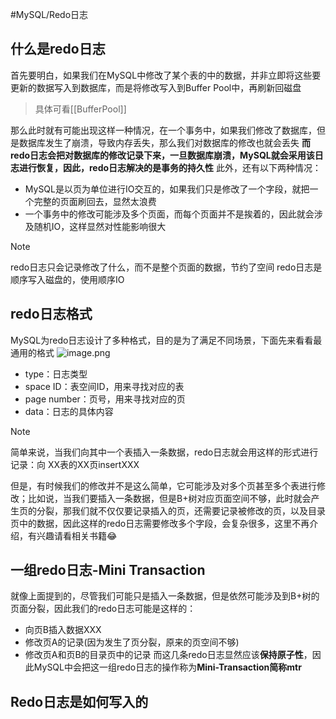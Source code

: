 #MySQL/Redo日志
## 什么是redo日志
首先要明白，如果我们在MySQL中修改了某个表的中的数据，并非立即将这些要更新的数据写入到数据库，而是将修改写入到Buffer Pool中，再刷新回磁盘
> 具体可看[[BufferPool]]

那么此时就有可能出现这样一种情况，在一个事务中，如果我们修改了数据库，但是数据库发生了崩溃，导致内存丢失，那么我们对数据库的修改也就会丢失
**而redo日志会把对数据库的修改记录下来，一旦数据库崩溃，MySQL就会采用该日志进行恢复，因此，redo日志解决的是事务的持久性**
此外，还有以下两种情况：
* MySQL是以页为单位进行IO交互的，如果我们只是修改了一个字段，就把一个完整的页面刷回去，显然太浪费
* 一个事务中的修改可能涉及多个页面，而每个页面并不是挨着的，因此就会涉及随机IO，这样显然对性能影响很大
> [!NOTE]
> redo日志只会记录修改了什么，而不是整个页面的数据，节约了空间
> redo日志是顺序写入磁盘的，使用顺序IO
## redo日志格式
MySQL为redo日志设计了多种格式，目的是为了满足不同场景，下面先来看看最通用的格式
![image.png](https://cdn.jsdelivr.net/gh/HoShum/PictureRepo/imgs/202401102157726.png)
* type：日志类型
* space ID：表空间ID，用来寻找对应的表
* page number：页号，用来寻找对应的页
* data：日志的具体内容
> [!NOTE]
> 简单来说，当我们向其中一个表插入一条数据，redo日志就会用这样的形式进行记录：向 XX表的XX页insertXXX

但是，有时候我们的修改并不是这么简单，它可能涉及对多个页甚至多个表进行修改；比如说，当我们要插入一条数据，但是B+树对应页面空间不够，此时就会产生页的分裂，那我们就不仅仅要记录插入的页，还需要记录被修改的页，以及目录页中的数据，因此这样的redo日志需要修改多个字段，会复杂很多，这里不再介绍，有兴趣请看相关书籍😂
## 一组redo日志-Mini Transaction
就像上面提到的，尽管我们可能只是插入一条数据，但是依然可能涉及到B+树的页面分裂，因此我们的redo日志可能是这样的：
* 向页B插入数据XXX
* 修改页A的记录(因为发生了页分裂，原来的页空间不够)
* 修改页A和页B的目录页中的记录
而这几条redo日志显然应该**保持原子性**，因此MySQL中会把这一组redo日志的操作称为**Mini-Transaction简称mtr**
## Redo日志是如何写入的


